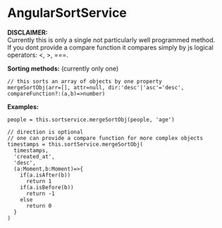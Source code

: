 # AngularSortService

**DISCLAIMER:**  
Currently this is only a single not particularly well programmed method.  
If you dont provide a compare function it compares simply by js logical operators: <, >, ===.

**Sorting methods:** (currently only one)
```
// this sorts an array of objects by one property
mergeSortObj(arr=[], attr=null, dir:'desc'|'asc'='desc', compareFunction?:(a,b)=>number)
```
**Examples:**  
```
people = this.sortservice.mergeSortObj(people, 'age')

// direction is optional
// one can provide a compare function for more complex objects
timestamps = this.sortService.mergeSortObj(
  timestamps,
  'created_at',
  'desc',
  (a:Moment,b:Moment)=>{
    if(a.isAfter(b))
      return 1
    if(a.isBefore(b))
      return -1
    else
      return 0
  }
)
```
